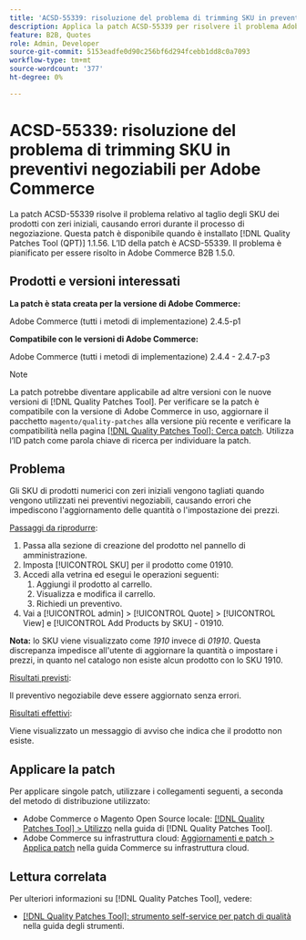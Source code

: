 ```yaml
---
title: 'ACSD-55339: risoluzione del problema di trimming SKU in preventivi negoziabili per Adobe Commerce'
description: Applica la patch ACSD-55339 per risolvere il problema Adobe Commerce, che comporta il taglio degli SKU dei prodotti con zeri iniziali e la conseguente generazione di errori di negoziazione.
feature: B2B, Quotes
role: Admin, Developer
source-git-commit: 5153eadfe0d90c256bf6d294fcebb1dd8c0a7093
workflow-type: tm+mt
source-wordcount: '377'
ht-degree: 0%

---
```


# ACSD-55339: risoluzione del problema di trimming SKU in preventivi negoziabili per Adobe Commerce

La patch ACSD-55339 risolve il problema relativo al taglio degli SKU dei prodotti con zeri iniziali, causando errori durante il processo di negoziazione. Questa patch è disponibile quando è installato [!DNL Quality Patches Tool (QPT)] 1.1.56. L’ID della patch è ACSD-55339. Il problema è pianificato per essere risolto in Adobe Commerce B2B 1.5.0.

## Prodotti e versioni interessati

**La patch è stata creata per la versione di Adobe Commerce:**

Adobe Commerce (tutti i metodi di implementazione) 2.4.5-p1

**Compatibile con le versioni di Adobe Commerce:**

Adobe Commerce (tutti i metodi di implementazione) 2.4.4 - 2.4.7-p3

>[!NOTE]
>
>La patch potrebbe diventare applicabile ad altre versioni con le nuove versioni di [!DNL Quality Patches Tool]. Per verificare se la patch è compatibile con la versione di Adobe Commerce in uso, aggiornare il pacchetto `magento/quality-patches` alla versione più recente e verificare la compatibilità nella pagina [[!DNL Quality Patches Tool]: Cerca patch](https://experienceleague.adobe.com/tools/commerce-quality-patches/index.html?lang=it). Utilizza l’ID patch come parola chiave di ricerca per individuare la patch.

## Problema

Gli SKU di prodotti numerici con zeri iniziali vengono tagliati quando vengono utilizzati nei preventivi negoziabili, causando errori che impediscono l&#39;aggiornamento delle quantità o l&#39;impostazione dei prezzi.

<u>Passaggi da riprodurre</u>:

1. Passa alla sezione di creazione del prodotto nel pannello di amministrazione.
1. Imposta [!UICONTROL SKU] per il prodotto come 01910.
1. Accedi alla vetrina ed esegui le operazioni seguenti:
   1. Aggiungi il prodotto al carrello.
   1. Visualizza e modifica il carrello.
   1. Richiedi un preventivo.
1. Vai a [!UICONTROL admin] > [!UICONTROL Quote] > [!UICONTROL View] e [!UICONTROL Add Products by SKU] - 01910.

**Nota:** lo SKU viene visualizzato come *1910* invece di *01910*. Questa discrepanza impedisce all&#39;utente di aggiornare la quantità o impostare i prezzi, in quanto nel catalogo non esiste alcun prodotto con lo SKU 1910.

<u>Risultati previsti</u>:

Il preventivo negoziabile deve essere aggiornato senza errori.

<u>Risultati effettivi</u>:

Viene visualizzato un messaggio di avviso che indica che il prodotto non esiste.

## Applicare la patch

Per applicare singole patch, utilizzare i collegamenti seguenti, a seconda del metodo di distribuzione utilizzato:

* Adobe Commerce o Magento Open Source locale: [[!DNL Quality Patches Tool] > Utilizzo](/help/tools/quality-patches-tool/usage.md) nella guida di [!DNL Quality Patches Tool].
* Adobe Commerce su infrastruttura cloud: [Aggiornamenti e patch > Applica patch](https://experienceleague.adobe.com/docs/commerce-cloud-service/user-guide/develop/upgrade/apply-patches.html?lang=it) nella guida Commerce su infrastruttura cloud.


## Lettura correlata

Per ulteriori informazioni su [!DNL Quality Patches Tool], vedere:

* [[!DNL Quality Patches Tool]: strumento self-service per patch di qualità](/help/tools/quality-patches-tool/quality-patches-tool-to-self-serve-quality-patches.md) nella guida degli strumenti.
